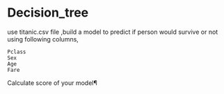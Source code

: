 # Decision_tree

use titanic.csv file ,build a model to predict if person would survive or not using following columns,<br>

    Pclass
    Sex
    Age
    Fare
<p>Calculate score of your model¶</p>